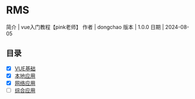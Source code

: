 # RMS

简介 | vue入门教程【pink老师】
作者 | dongchao
版本 | 1.0.0
日期 | 2024-08-05

## 目录

- [x] [VUE基础](/doc/01VUE基础.md)
- [x] [本地应用](/doc/02本地应用.md)
- [x] [网络应用](/doc/03网络应用.md)
- [ ] [综合应用](/doc/04综合应用.md)

